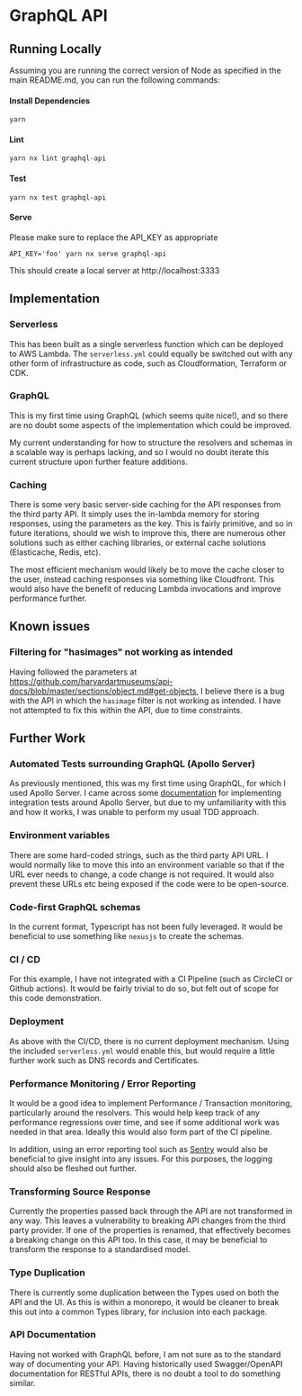 # GraphQL API

## Running Locally
Assuming you are running the correct version of Node as specified in the main README.md, you can run the following commands:

#### Install Dependencies
```
yarn
```

#### Lint
```
yarn nx lint graphql-api
```

#### Test
```
yarn nx test graphql-api
```

#### Serve
Please make sure to replace the API_KEY as appropriate
```
API_KEY='foo' yarn nx serve graphql-api
```
This should create a local server at http://localhost:3333

## Implementation
### Serverless
This has been built as a single serverless function which can be deployed to AWS Lambda. The `serverless.yml` could equally be switched out with any other form of infrastructure as code, such as Cloudformation, Terraform or CDK.

### GraphQL
This is my first time using GraphQL (which seems quite nice!), and so there are no doubt some aspects of the implementation which could be improved.

My current understanding for how to structure the resolvers and schemas in a scalable way is perhaps lacking, and so I would no doubt iterate this current structure upon further feature additions.

### Caching
There is some very basic server-side caching for the API responses from the third party API. It simply uses the in-lambda memory for storing responses, using the parameters as the key. This is fairly primitive, and so in future iterations, should we wish to improve this, there are numerous other solutions such as either caching libraries, or external cache solutions (Elasticache, Redis, etc).

The most efficient mechanism would likely be to move the cache closer to the user, instead caching responses via something like Cloudfront. This would also have the benefit of reducing Lambda invocations and improve performance further.

## Known issues
### Filtering for "hasimages" not working as intended
Having followed the parameters at https://github.com/harvardartmuseums/api-docs/blob/master/sections/object.md#get-objects, I believe there is a bug with the API in which the `hasimage` filter is not working as intended. I have not attempted to fix this within the API, due to time constraints.

## Further Work
### Automated Tests surrounding GraphQL (Apollo Server)
As previously mentioned, this was my first time using GraphQL, for which I used Apollo Server.
I came across some [documentation](https://www.apollographql.com/docs/apollo-server/testing/testing) for implementing integration tests around Apollo Server, but due to my unfamiliarity with this and how it works, I was unable to perform my usual TDD approach.

### Environment variables
There are some hard-coded strings, such as the third party API URL. I would normally like to move this into an environment variable so that if the URL ever needs to change, a code change is not required. It would also prevent these URLs etc being exposed if the code were to be open-source.

### Code-first GraphQL schemas
In the current format, Typescript has not been fully leveraged. It would be beneficial to use something like `nexusjs` to create the schemas.

### CI / CD
For this example, I have not integrated with a CI Pipeline (such as CircleCI or Github actions).
It would be fairly trivial to do so, but felt out of scope for this code demonstration.

### Deployment
As above with the CI/CD, there is no current deployment mechanism. Using the included `serverless.yml` would enable this, but would require a little further work such as DNS records and Certificates.

### Performance Monitoring / Error Reporting
It would be a good idea to implement Performance / Transaction monitoring, particularly around the resolvers. This would help keep track of any performance regressions over time, and see if some additional work was needed in that area. Ideally this would also form part of the CI pipeline.

In addition, using an error reporting tool such as [Sentry](https://sentry.io/) would also be beneficial to give insight into any issues. For this purposes, the logging should also be fleshed out further.

### Transforming Source Response
Currently the properties passed back through the API are not transformed in any way. This leaves a vulnerability to breaking API changes from the third party provider.
If one of the properties is renamed, that effectively becomes a breaking change on this API too. In this case, it may be beneficial to transform the response to a standardised model.

### Type Duplication
There is currently some duplication between the Types used on both the API and the UI.
As this is within a monorepo, it would be cleaner to break this out into a common Types library, for inclusion into each package.

### API Documentation
Having not worked with GraphQL before, I am not sure as to the standard way of documenting your API. Having historically used Swagger/OpenAPI documentation for RESTful APIs, there is no doubt a tool to do something similar.
